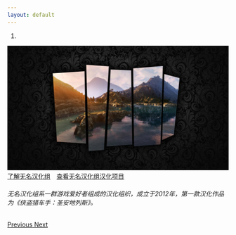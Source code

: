 ```yaml
---
layout: default
---
```


<div id="carousel-example-generic" class="carousel slide" data-ride="carousel">
  <!-- Indicators -->
  <ol class="carousel-indicators">
    <li data-target="#carousel-example-generic" data-slide-to="0" class="active"></li>
  </ol>

  <!-- Wrapper for slides -->
  <div class="carousel-inner" role="listbox">
    <div class="item active">
      <img src="/wm.jpg" alt="INDEX">
      <div class="carousel-caption">
        <a class="btn btn-info btn-sm" href="/About">了解无名汉化组</a>　<a class="btn btn-info btn-sm" href="/Projects">查看无名汉化组汉化项目</a>
        <h6>无名汉化组系一群游戏爱好者组成的汉化组织，成立于2012年，第一款汉化作品为《侠盗猎车手：圣安地列斯》。</h6>
      </div>
    </div>
  </div>

  <!-- Controls -->
  <a class="left carousel-control" href="#carousel-example-generic" role="button" data-slide="prev">
    <span class="glyphicon glyphicon-chevron-left" aria-hidden="true"></span>
    <span class="sr-only">Previous</span>
  </a>
  <a class="right carousel-control" href="#carousel-example-generic" role="button" data-slide="next">
    <span class="glyphicon glyphicon-chevron-right" aria-hidden="true"></span>
    <span class="sr-only">Next</span>
  </a>
</div>
<br>

